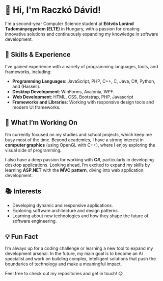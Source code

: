 # 👋 Hi, I'm Raczkó Dávid!  

I'm a second-year Computer Science student at **Eötvös Loránd Tudományegyetem (ELTE)** in Hungary, with a passion for creating innovative solutions and continuously expanding my knowledge in software development.  

## 🌟 Skills & Experience  

I've gained experience with a variety of programming languages, tools, and frameworks, including:  
- **Programming Languages**: JavaScript, PHP, C++, C, Java, C#, Python, and (Haskell).  
- **Desktop Development**: WinForms, Avalonia, WPF.  
- **Web Development**: HTML, CSS, Bootstrap, PHP, Javascript  
- **Frameworks and Libraries**: Working with responsive design tools and modern UI frameworks.  

## 🌱 What I’m Working On  

I’m currently focused on my studies and school projects, which keep me busy most of the time. Beyond academics, I have a strong interest in **computer graphics** (using OpenGL with C++), where I enjoy exploring the visual side of programming.  

I also have a deep passion for working with **C#**, particularly in developing desktop applications. Looking ahead, I’m excited to expand my skills by learning **ASP.NET** with the **MVC pattern**, diving into web application development.  

## 📚 Interests  

- Developing dynamic and responsive applications.  
- Exploring software architecture and design patterns.  
- Learning about new technologies and how they shape the future of software engineering.  

## 💡 Fun Fact  

I’m always up for a coding challenge or learning a new tool to expand my development arsenal. In the future, my main goal is to become an AI specialist and work on building complex, intelligent solutions that push the boundaries of technology and make a meaningful impact.

Feel free to check out my repositories and get in touch! 😊  
